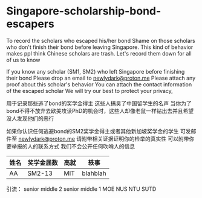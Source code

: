 # Singapore-scholarship-bond-escapers
To record the scholars who escaped his/her bond
Shame on those scholars who don't finish their bond before
leaving Singapore.
This kind of behavior makes ppl think Chinese scholars are trash.
Let's record them down for all of us to know 

If you know any scholar (SM1, SM2) who left Singapore before finishing their bond
Please drop an email to 
newlydark@proton.me
Please attach any proof about this scholar's behavior 
You can attach the contact information of the escaped scholar 
We will try our best to protect your privacy,


用于记录那些逃了bond的奖学金得主
这些人搞臭了中国留学生的名声
当你为了bond不得不放弃去欧美攻读PhD的机会时，这些人却像老鼠一样钻出去并且希望没人发现他们的恶行

如果你认识任何逃避bond的SM2奖学金得主或者其他新加坡奖学金的学生
可发邮件至
newlydark@proton.me
请附带相关证据证明你的检举的真实性
可以附带你要举报的人的联系方式
我们不会公开任何吹哨人的信息

| 姓名 | 奖学金届数 | 高就 | 轶事 |
|-----|-----------|-----|-----|
| AA | SM2-13 | MIT | blahblah |

引流：
senior middle 2
senior middle 1
MOE
NUS NTU SUTD
